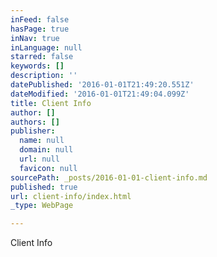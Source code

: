 ```yaml
---
inFeed: false
hasPage: true
inNav: true
inLanguage: null
starred: false
keywords: []
description: ''
datePublished: '2016-01-01T21:49:20.551Z'
dateModified: '2016-01-01T21:49:04.099Z'
title: Client Info
author: []
authors: []
publisher:
  name: null
  domain: null
  url: null
  favicon: null
sourcePath: _posts/2016-01-01-client-info.md
published: true
url: client-info/index.html
_type: WebPage

---
```

Client Info